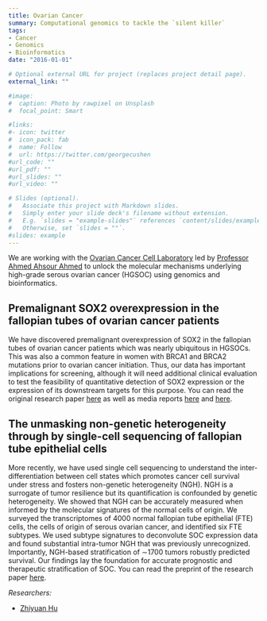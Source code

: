 ```yaml
---
title: Ovarian Cancer
summary: Computational genomics to tackle the `silent killer`
tags:
- Cancer
- Genomics
- Bioinformatics
date: "2016-01-01"

# Optional external URL for project (replaces project detail page).
external_link: ""

#image:
#  caption: Photo by rawpixel on Unsplash
#  focal_point: Smart

#links:
#- icon: twitter
#  icon_pack: fab
#  name: Follow
#  url: https://twitter.com/georgecushen
#url_code: ""
#url_pdf: ""
#url_slides: ""
#url_video: ""

# Slides (optional).
#   Associate this project with Markdown slides.
#   Simply enter your slide deck's filename without extension.
#   E.g. `slides = "example-slides"` references `content/slides/example-slides.md`.
#   Otherwise, set `slides = ""`.
#slides: example
---
```


We are working with the [Ovarian Cancer Cell Laboratory](https://www.wrh.ox.ac.uk/research/ovarian-cancer) led by [Professor Ahmed Ahsour Ahmed](https://www.wrh.ox.ac.uk/team/ahmed-ahmed) to unlock the molecular mechanisms underlying high-grade serous ovarian cancer (HGSOC) using genomics and bioinformatics.

## Premalignant SOX2 overexpression in the fallopian tubes of ovarian cancer patients

We have discovered premalignant overexpression of SOX2 in the fallopian tubes of ovarian cancer patients which was nearly ubiquitous in HGSOCs. This was also a common feature in women with BRCA1 and BRCA2 mutations prior to ovarian cancer initiation. Thus, our data has important implications for screening, although it will need additional clinical evaluation to test the feasibility of quantitative detection of SOX2 expression or the expression of its downstream targets for this purpose. You can read the original research paper [here](https://www.thelancet.com/journals/ebiom/article/PIIS2352-3964(16)30305-X/fulltext) as well as media reports [here](https://www.dailymail.co.uk/health/article-3712949/Ovarian-cancer-detected-deadly-Scientists-identify-key-enzyme-makes-disease-spread.html) and [here](https://www.telegraph.co.uk/science/2016/07/28/ovarian-cancer-test-on-horizon-as-scientists-find-earliest-signs/).

## The unmasking non-genetic heterogeneity through by single-cell sequencing of fallopian tube epithelial cells

More recently, we have used single cell sequencing to understand the inter-differentiation between cell states which promotes cancer cell survival under stress and fosters non-genetic heterogeneity (NGH). NGH is a surrogate of tumor resilience but its quantification is confounded by genetic heterogeneity. We showed that NGH can be accurately measured when informed by the molecular signatures of the normal cells of origin. We surveyed the transcriptomes of 4000 normal fallopian tube epithelial (FTE) cells, the cells of origin of serous ovarian cancer, and identified six FTE subtypes. We used subtype signatures to deconvolute SOC expression data and found substantial intra-tumor NGH that was previously unrecognized. Importantly, NGH-based stratification of ∼1700 tumors robustly predicted survival. Our findings lay the foundation for accurate prognostic and therapeutic stratification of SOC. You can read the preprint of the research paper [here](https://www.biorxiv.org/content/10.1101/672626v1).



*Researchers:*

- [Zhiyuan Hu](/authors/hu/)


